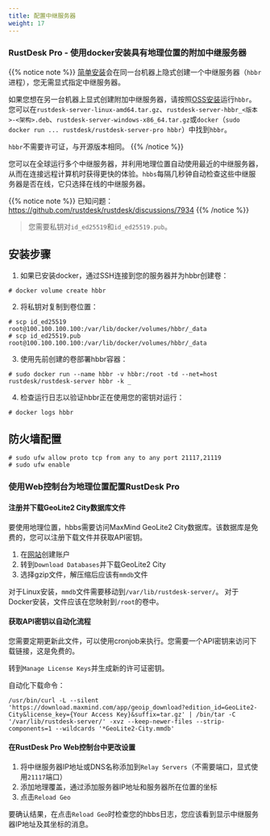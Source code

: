 ```yaml
---
title: 配置中继服务器
weight: 17
---
```


### RustDesk Pro - 使用docker安装具有地理位置的附加中继服务器

{{% notice note %}}
[简单安装](https://rustdesk.com/docs/en/self-host/rustdesk-server-pro/installscript/)会在同一台机器上隐式创建一个中继服务器（`hbbr`进程），您无需显式指定中继服务器。

如果您想在另一台机器上显式创建附加中继服务器，请按照[OSS安装](https://rustdesk.com/docs/en/self-host/rustdesk-server-oss/install/)运行`hbbr`。您可以在`rustdesk-server-linux-amd64.tar.gz`、`rustdesk-server-hbbr_<版本>-<架构>.deb`、`rustdesk-server-windows-x86_64.tar.gz`或`docker`（`sudo docker run ... rustdesk/rustdesk-server-pro hbbr`）中找到`hbbr`。

`hbbr`不需要许可证，与开源版本相同。
{{% /notice %}}

您可以在全球运行多个中继服务器，并利用地理位置自动使用最近的中继服务器，从而在连接远程计算机时获得更快的体验。`hbbs`每隔几秒钟自动检查这些中继服务器是否在线，它只选择在线的中继服务器。

{{% notice note %}}
已知问题：https://github.com/rustdesk/rustdesk/discussions/7934
{{% /notice %}}

> 您需要私钥对`id_ed25519`和`id_ed25519.pub`。

## 安装步骤

1. 如果已安装docker，通过SSH连接到您的服务器并为hbbr创建卷：
```
# docker volume create hbbr
```

2. 将私钥对复制到卷位置：
```
# scp id_ed25519 root@100.100.100.100:/var/lib/docker/volumes/hbbr/_data
# scp id_ed25519.pub root@100.100.100.100:/var/lib/docker/volumes/hbbr/_data
```

3. 使用先前创建的卷部署hbbr容器：
```
# sudo docker run --name hbbr -v hbbr:/root -td --net=host rustdesk/rustdesk-server hbbr -k _
```

4. 检查运行日志以验证hbbr正在使用您的密钥对运行：
```
# docker logs hbbr
```

## 防火墙配置
```
# sudo ufw allow proto tcp from any to any port 21117,21119
# sudo ufw enable
```

### 使用Web控制台为地理位置配置RustDesk Pro

#### 注册并下载GeoLite2 City数据库文件

要使用地理位置，hbbs需要访问MaxMind GeoLite2 City数据库。该数据库是免费的，您可以注册下载文件并获取API密钥。

1. 在[网站](https://www.maxmind.com/en/account/login)创建账户
2. 转到`Download Databases`并下载GeoLite2 City
3. 选择gzip文件，解压缩后应该有`mmdb`文件

对于Linux安装，`mmdb`文件需要移动到`/var/lib/rustdesk-server/`。
对于Docker安装，文件应该在您映射到`/root`的卷中。

#### 获取API密钥以自动化流程

您需要定期更新此文件，可以使用cronjob来执行。您需要一个API密钥来访问下载链接，这是免费的。

转到`Manage License Keys`并生成新的许可证密钥。

自动化下载命令：
```
/usr/bin/curl -L --silent 'https://download.maxmind.com/app/geoip_download?edition_id=GeoLite2-City&license_key={Your Access Key}&suffix=tar.gz' | /bin/tar -C '/var/lib/rustdesk-server/' -xvz --keep-newer-files --strip-components=1 --wildcards '*GeoLite2-City.mmdb'
```

#### 在RustDesk Pro Web控制台中更改设置

1. 将中继服务器IP地址或DNS名称添加到`Relay Servers`（不需要端口，显式使用`21117`端口）
2. 添加地理覆盖，通过添加服务器IP地址和服务器所在位置的坐标
3. 点击`Reload Geo`

要确认结果，在点击`Reload Geo`时检查您的hbbs日志，您应该看到显示中继服务器IP地址及其坐标的消息。